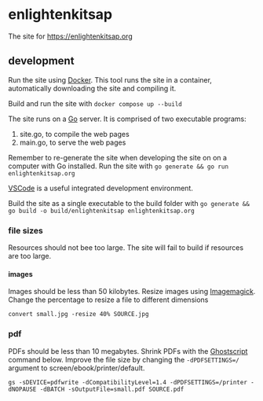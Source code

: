 # enlightenkitsap

The site for https://enlightenkitsap.org

## development

Run the site using [Docker](https://docs.docker.com/engine/install/).
This tool runs the site in a container, automatically downloading the site and compiling it.

Build and run the site with `docker compose up --build`


The site runs on a [Go](https://go.dev/) server.
It is comprised of two executable programs:
1. site.go, to compile the web pages
1. main.go, to serve the web pages

Remember to re-generate the site when developing the site on on a computer with Go installed.
Run the site with `go generate && go run enlightenkitsap.org`

[VSCode](https://code.visualstudio.com/) is a useful integrated development environment.

Build the site as a single executable to the build folder with `go generate && go build -o build/enlightenkitsap enlightenkitsap.org`

### file sizes

Resources should not bee too large.  The site will fail to build if resources are too large.

#### images

Images should be less than 50 kilobytes.  Resize images using [Imagemagick](https://imagemagick.org).  Change the percentage to resize a file to different dimensions
```
convert small.jpg -resize 40% SOURCE.jpg
```

### pdf

PDFs should be less than 10 megabytes.  Shrink PDFs with the [Ghostscript](https://ghostscript.com) command below.  Improve the file size by changing the `-dPDFSETTINGS=/` argument to screen/ebook/printer/default.
```
gs -sDEVICE=pdfwrite -dCompatibilityLevel=1.4 -dPDFSETTINGS=/printer -dNOPAUSE -dBATCH -sOutputFile=small.pdf SOURCE.pdf
```